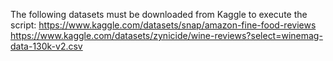 The following datasets must be downloaded from Kaggle to execute the script:
https://www.kaggle.com/datasets/snap/amazon-fine-food-reviews
https://www.kaggle.com/datasets/zynicide/wine-reviews?select=winemag-data-130k-v2.csv
